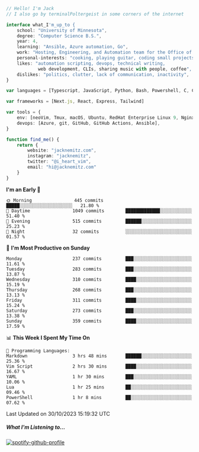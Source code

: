 ```typescript
// Hello! I'm Jack
// I also go by terminalPoltergeist in some corners of the internet

interface what_I'm_up_to {
    school: "University of Minnesota",
    degree: "Computer Science B.S.",
    year: 4,
    learning: "Ansible, Azure automation, Go",
    work: "Hosting, Engineering, and Automation team for the Office of Information Technology at UMN",
    personal-interests: "cooking, playing guitar, coding small projects",
    likes: "automation scripting, devops, technical writing,
            web development, CLIs, sharing music with people, coffee",
    dislikes: "politics, clutter, lack of communication, inactivity",
}

var languages = [Typescript, JavaScript, Python, Bash, Powershell, C, C++, HTML, CSS]

var frameworks = [Next.js, React, Express, Tailwind]

var tools = {
    env: [neoVim, Tmux, macOS, Ubuntu, RedHat Enterprise Linux 9, Nginx, DigitalOcean, Cloudflare],
    devops: [Azure, git, GitHub, GitHub Actions, Ansible],
}

function find_me() {
    return {
        website: "jacknemitz.com",
        instagram: "jacknemitz",
        twitter: "@i_heart_vim",
        email: "hi@jacknemitz.com"
    }
}
```

<!--START_SECTION:waka-->
**I'm an Early 🐤** 

```text
🌞 Morning                445 commits         █████░░░░░░░░░░░░░░░░░░░░   21.80 % 
🌆 Daytime                1049 commits        █████████████░░░░░░░░░░░░   51.40 % 
🌃 Evening                515 commits         ██████░░░░░░░░░░░░░░░░░░░   25.23 % 
🌙 Night                  32 commits          ░░░░░░░░░░░░░░░░░░░░░░░░░   01.57 % 
```
📅 **I'm Most Productive on Sunday** 

```text
Monday                   237 commits         ███░░░░░░░░░░░░░░░░░░░░░░   11.61 % 
Tuesday                  283 commits         ███░░░░░░░░░░░░░░░░░░░░░░   13.87 % 
Wednesday                310 commits         ████░░░░░░░░░░░░░░░░░░░░░   15.19 % 
Thursday                 268 commits         ███░░░░░░░░░░░░░░░░░░░░░░   13.13 % 
Friday                   311 commits         ████░░░░░░░░░░░░░░░░░░░░░   15.24 % 
Saturday                 273 commits         ███░░░░░░░░░░░░░░░░░░░░░░   13.38 % 
Sunday                   359 commits         ████░░░░░░░░░░░░░░░░░░░░░   17.59 % 
```


📊 **This Week I Spent My Time On** 

```text
💬 Programming Languages: 
Markdown                 3 hrs 48 mins       ██████░░░░░░░░░░░░░░░░░░░   25.36 % 
Vim Script               2 hrs 30 mins       ████░░░░░░░░░░░░░░░░░░░░░   16.67 % 
YAML                     1 hr 30 mins        ███░░░░░░░░░░░░░░░░░░░░░░   10.06 % 
Lua                      1 hr 25 mins        ██░░░░░░░░░░░░░░░░░░░░░░░   09.46 % 
PowerShell               1 hr 8 mins         ██░░░░░░░░░░░░░░░░░░░░░░░   07.62 % 
```


 Last Updated on 30/10/2023 15:19:32 UTC
<!--END_SECTION:waka-->

##### What I'm Listening to...

[![spotify-github-profile](https://spotify-github-profile.vercel.app/api/view?uid=jack.nemitz&cover_image=true&show_offline=true&bar_color=53b14f&bar_color_cover=false&background_color=121212FF)](https://spotify-github-profile.vercel.app/api/view?uid=jack.nemitz&redirect=true)

